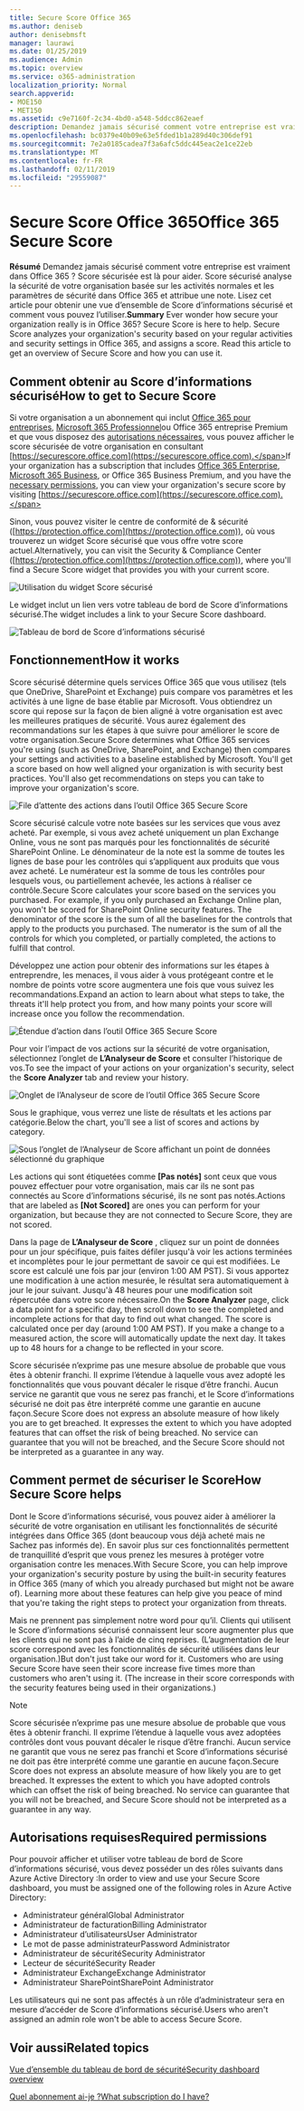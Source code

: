 ```yaml
---
title: Secure Score Office 365
ms.author: deniseb
author: denisebmsft
manager: laurawi
ms.date: 01/25/2019
ms.audience: Admin
ms.topic: overview
ms.service: o365-administration
localization_priority: Normal
search.appverid:
- MOE150
- MET150
ms.assetid: c9e7160f-2c34-4bd0-a548-5ddcc862eaef
description: Demandez jamais sécurisé comment votre entreprise est vraiment dans Office 365 ? Score sécurisée est là pour aider. Score sécurisé analyse la sécurité de votre organisation basée sur les activités normales et les paramètres de sécurité dans Office 365 et attribue une note.
ms.openlocfilehash: bc0379e40b09e63e5fded1b1a289d40c306def91
ms.sourcegitcommit: 7e2a0185cadea7f3a6afc5ddc445eac2e1ce22eb
ms.translationtype: MT
ms.contentlocale: fr-FR
ms.lasthandoff: 02/11/2019
ms.locfileid: "29559087"
---
```

# <a name="office-365-secure-score"></a><span data-ttu-id="eb6ec-105">Secure Score Office 365</span><span class="sxs-lookup"><span data-stu-id="eb6ec-105">Office 365 Secure Score</span></span>

<span data-ttu-id="eb6ec-p102">**Résumé** Demandez jamais sécurisé comment votre entreprise est vraiment dans Office 365 ? Score sécurisée est là pour aider. Score sécurisé analyse la sécurité de votre organisation basée sur les activités normales et les paramètres de sécurité dans Office 365 et attribue une note. Lisez cet article pour obtenir une vue d’ensemble de Score d’informations sécurisé et comment vous pouvez l’utiliser.</span><span class="sxs-lookup"><span data-stu-id="eb6ec-p102">**Summary** Ever wonder how secure your organization really is in Office 365? Secure Score is here to help. Secure Score analyzes your organization's security  based on your regular activities and security settings in Office 365, and assigns a score. Read this article to get an overview of Secure Score and how you can use it.</span></span>
  
## <a name="how-to-get-to-secure-score"></a><span data-ttu-id="eb6ec-110">Comment obtenir au Score d’informations sécurisé</span><span class="sxs-lookup"><span data-stu-id="eb6ec-110">How to get to Secure Score</span></span>

<span data-ttu-id="eb6ec-111">Si votre organisation a un abonnement qui inclut [Office 365 pour entreprises](https://docs.microsoft.com/office365/enterprise/), [Microsoft 365 Professionnel](https://docs.microsoft.com/microsoft-365/business/)ou Office 365 entreprise Premium et que vous disposez des [autorisations nécessaires](#required-permissions), vous pouvez afficher le score sécurisée de votre organisation en consultant [https://securescore.office.com](https://securescore.office.com).</span><span class="sxs-lookup"><span data-stu-id="eb6ec-111">If your organization has a subscription that includes [Office 365 Enterprise](https://docs.microsoft.com/office365/enterprise/), [Microsoft 365 Business](https://docs.microsoft.com/microsoft-365/business/), or Office 365 Business Premium, and you have the [necessary permissions](#required-permissions), you can view your organization's secure score by visiting [https://securescore.office.com](https://securescore.office.com).</span></span> 

<span data-ttu-id="eb6ec-112">Sinon, vous pouvez visiter le centre de conformité de & sécurité ([https://protection.office.com](https://protection.office.com)), où vous trouverez un widget Score sécurisé que vous offre votre score actuel.</span><span class="sxs-lookup"><span data-stu-id="eb6ec-112">Alternatively, you can visit the Security & Compliance Center ([https://protection.office.com](https://protection.office.com)), where you'll find a Secure Score widget that provides you with your current score.</span></span>

![Utilisation du widget Score sécurisé](media/SecureScoreWidget-o365.png)

<span data-ttu-id="eb6ec-114">Le widget inclut un lien vers votre tableau de bord de Score d’informations sécurisé.</span><span class="sxs-lookup"><span data-stu-id="eb6ec-114">The widget includes a link to your Secure Score dashboard.</span></span>

![Tableau de bord de Score d’informations sécurisé](media/SecureScore-WelcomeScreen.png)
  
## <a name="how-it-works"></a><span data-ttu-id="eb6ec-116">Fonctionnement</span><span class="sxs-lookup"><span data-stu-id="eb6ec-116">How it works</span></span>

<span data-ttu-id="eb6ec-p103">Score sécurisé détermine quels services Office 365 que vous utilisez (tels que OneDrive, SharePoint et Exchange) puis compare vos paramètres et les activités à une ligne de base établie par Microsoft. Vous obtiendrez un score qui repose sur la façon de bien aligné à votre organisation est avec les meilleures pratiques de sécurité. Vous aurez également des recommandations sur les étapes à que suivre pour améliorer le score de votre organisation.</span><span class="sxs-lookup"><span data-stu-id="eb6ec-p103">Secure Score determines what Office 365 services you're using (such as OneDrive, SharePoint, and Exchange) then compares your settings and activities to a baseline established by Microsoft. You'll get a score based on how well aligned your organization is with security best practices. You'll also get recommendations on steps you can take to improve your organization's score.</span></span> 
  
![File d’attente des actions dans l’outil Office 365 Secure Score](media/SecureScore-ActionsToTake.png)
  
<span data-ttu-id="eb6ec-p104">Score sécurisé calcule votre note basées sur les services que vous avez acheté. Par exemple, si vous avez acheté uniquement un plan Exchange Online, vous ne sont pas marqués pour les fonctionnalités de sécurité SharePoint Online. Le dénominateur de la note est la somme de toutes les lignes de base pour les contrôles qui s’appliquent aux produits que vous avez acheté. Le numérateur est la somme de tous les contrôles pour lesquels vous, ou partiellement achevée, les actions à réaliser ce contrôle.</span><span class="sxs-lookup"><span data-stu-id="eb6ec-p104">Secure Score calculates your score based on the services you purchased. For example, if you only purchased an Exchange Online plan, you won't be scored for SharePoint Online security features. The denominator of the score is the sum of all the baselines for the controls that apply to the products you purchased. The numerator is the sum of all the controls for which you completed, or partially completed, the actions to fulfill that control.</span></span>

<span data-ttu-id="eb6ec-125">Développez une action pour obtenir des informations sur les étapes à entreprendre, les menaces, il vous aider à vous protégeant contre et le nombre de points votre score augmentera une fois que vous suivez les recommandations.</span><span class="sxs-lookup"><span data-stu-id="eb6ec-125">Expand an action to learn about what steps to take, the threats it'll help protect you from, and how many points your score will increase once you follow the recommendation.</span></span>
  
![Étendue d’action dans l’outil Office 365 Secure Score](media/SecureScore-DetailedActionToTake.png)
  
<span data-ttu-id="eb6ec-127">Pour voir l’impact de vos actions sur la sécurité de votre organisation, sélectionnez l’onglet de **L’Analyseur de Score** et consulter l’historique de vos.</span><span class="sxs-lookup"><span data-stu-id="eb6ec-127">To see the impact of your actions on your organization's security, select the **Score Analyzer** tab and review your history.</span></span> 
  
![Onglet de l’Analyseur de score de l’outil Office 365 Secure Score](media/SecureScore-ScoreAnalyzer-7days.png)
  
<span data-ttu-id="eb6ec-129">Sous le graphique, vous verrez une liste de résultats et les actions par catégorie.</span><span class="sxs-lookup"><span data-stu-id="eb6ec-129">Below the chart, you'll see a list of scores and actions by category.</span></span> 
  
![Sous l’onglet de l’Analyseur de Score affichant un point de données sélectionné du graphique](media/SecureScore-Analyzer-breakdownbelowchart.png)
 
<span data-ttu-id="eb6ec-131">Les actions qui sont étiquetées comme **[Pas notés]** sont ceux que vous pouvez effectuer pour votre organisation, mais car ils ne sont pas connectés au Score d’informations sécurisé, ils ne sont pas notés.</span><span class="sxs-lookup"><span data-stu-id="eb6ec-131">Actions that are labeled as **[Not Scored]** are ones you can perform for your organization, but because they are not connected to Secure Score, they are not scored.</span></span>  

<span data-ttu-id="eb6ec-p105">Dans la page de **L’Analyseur de Score** , cliquez sur un point de données pour un jour spécifique, puis faites défiler jusqu'à voir les actions terminées et incomplètes pour le jour permettant de savoir ce qui est modifiées. Le score est calculé une fois par jour (environ 1:00 AM PST). Si vous apportez une modification à une action mesurée, le résultat sera automatiquement à jour le jour suivant. Jusqu'à 48 heures pour une modification soit répercutée dans votre score nécessaire.</span><span class="sxs-lookup"><span data-stu-id="eb6ec-p105">On the **Score Analyzer** page, click a data point for a specific day, then scroll down to see the completed and incomplete actions for that day to find out what changed. The score is calculated once per day (around 1:00 AM PST). If you make a change to a measured action, the score will automatically update the next day. It takes up to 48 hours for a change to be reflected in your score.</span></span>

<span data-ttu-id="eb6ec-p106">Score sécurisée n’exprime pas une mesure absolue de probable que vous êtes à obtenir franchi. Il exprime l’étendue à laquelle vous avez adopté les fonctionnalités que vous pouvant décaler le risque d’être franchi. Aucun service ne garantit que vous ne serez pas franchi, et le Score d’informations sécurisé ne doit pas être interprété comme une garantie en aucune façon.</span><span class="sxs-lookup"><span data-stu-id="eb6ec-p106">Secure Score does not express an absolute measure of how likely you are to get breached. It expresses the extent to which you have adopted features that can offset the risk of being breached. No service can guarantee that you will not be breached, and the Secure Score should not be interpreted as a guarantee in any way.</span></span>
 
## <a name="how-secure-score-helps"></a><span data-ttu-id="eb6ec-139">Comment permet de sécuriser le Score</span><span class="sxs-lookup"><span data-stu-id="eb6ec-139">How Secure Score helps</span></span>

<span data-ttu-id="eb6ec-p107">Dont le Score d’informations sécurisé, vous pouvez aider à améliorer la sécurité de votre organisation en utilisant les fonctionnalités de sécurité intégrées dans Office 365 (dont beaucoup vous déjà acheté mais ne Sachez pas informés de). En savoir plus sur ces fonctionnalités permettent de tranquillité d’esprit que vous prenez les mesures à protéger votre organisation contre les menaces.</span><span class="sxs-lookup"><span data-stu-id="eb6ec-p107">With Secure Score, you can help improve your organization's security posture by using the built-in security features in Office 365 (many of which you already purchased but might not be aware of). Learning more about these features can help give you peace of mind that you're taking the right steps to protect your organization from threats.</span></span>
  
<span data-ttu-id="eb6ec-p108">Mais ne prennent pas simplement notre word pour qu’il. Clients qui utilisent le Score d’informations sécurisé connaissent leur score augmenter plus que les clients qui ne sont pas à l’aide de cinq reprises. (L’augmentation de leur score correspond avec les fonctionnalités de sécurité utilisées dans leur organisation.)</span><span class="sxs-lookup"><span data-stu-id="eb6ec-p108">But don't just take our word for it. Customers who are using Secure Score have seen their score increase five times more than customers who aren't using it. (The increase in their score corresponds with the security features being used in their organizations.)</span></span>
  
> [!NOTE]
> <span data-ttu-id="eb6ec-p109">Score sécurisée n’exprime pas une mesure absolue de probable que vous êtes à obtenir franchi. Il exprime l’étendue à laquelle vous avez adoptées contrôles dont vous pouvant décaler le risque d’être franchi. Aucun service ne garantit que vous ne serez pas franchi et Score d’informations sécurisé ne doit pas être interprété comme une garantie en aucune façon.</span><span class="sxs-lookup"><span data-stu-id="eb6ec-p109">Secure Score does not express an absolute measure of how likely you are to get breached. It expresses the extent to which you have adopted controls which can offset the risk of being breached. No service can guarantee that you will not be breached, and Secure Score should not be interpreted as a guarantee in any way.</span></span> 
  
## <a name="required-permissions"></a><span data-ttu-id="eb6ec-148">Autorisations requises</span><span class="sxs-lookup"><span data-stu-id="eb6ec-148">Required permissions</span></span>

<span data-ttu-id="eb6ec-149">Pour pouvoir afficher et utiliser votre tableau de bord de Score d’informations sécurisé, vous devez posséder un des rôles suivants dans Azure Active Directory :</span><span class="sxs-lookup"><span data-stu-id="eb6ec-149">In order to view and use your Secure Score dashboard, you must be assigned one of the following roles in Azure Active Directory:</span></span>
- <span data-ttu-id="eb6ec-150">Administrateur général</span><span class="sxs-lookup"><span data-stu-id="eb6ec-150">Global Administrator</span></span>
- <span data-ttu-id="eb6ec-151">Administrateur de facturation</span><span class="sxs-lookup"><span data-stu-id="eb6ec-151">Billing Administrator</span></span>
- <span data-ttu-id="eb6ec-152">Administrateur d’utilisateurs</span><span class="sxs-lookup"><span data-stu-id="eb6ec-152">User Administrator</span></span>
- <span data-ttu-id="eb6ec-153">Le mot de passe administrateur</span><span class="sxs-lookup"><span data-stu-id="eb6ec-153">Password Administrator</span></span>
- <span data-ttu-id="eb6ec-154">Administrateur de sécurité</span><span class="sxs-lookup"><span data-stu-id="eb6ec-154">Security Administrator</span></span>
- <span data-ttu-id="eb6ec-155">Lecteur de sécurité</span><span class="sxs-lookup"><span data-stu-id="eb6ec-155">Security Reader</span></span>
- <span data-ttu-id="eb6ec-156">Administrateur Exchange</span><span class="sxs-lookup"><span data-stu-id="eb6ec-156">Exchange Administrator</span></span>
- <span data-ttu-id="eb6ec-157">Administrateur SharePoint</span><span class="sxs-lookup"><span data-stu-id="eb6ec-157">SharePoint Administrator</span></span>

 <span data-ttu-id="eb6ec-158">Les utilisateurs qui ne sont pas affectés à un rôle d’administrateur sera en mesure d’accéder de Score d’informations sécurisé.</span><span class="sxs-lookup"><span data-stu-id="eb6ec-158">Users who aren't assigned an admin role won't be able to access Secure Score.</span></span>

## <a name="related-topics"></a><span data-ttu-id="eb6ec-159">Voir aussi</span><span class="sxs-lookup"><span data-stu-id="eb6ec-159">Related topics</span></span>

[<span data-ttu-id="eb6ec-160">Vue d’ensemble du tableau de bord de sécurité</span><span class="sxs-lookup"><span data-stu-id="eb6ec-160">Security dashboard overview</span></span>](security-dashboard.md)

[<span data-ttu-id="eb6ec-161">Quel abonnement ai-je ?</span><span class="sxs-lookup"><span data-stu-id="eb6ec-161">What subscription do I have?</span></span>](https://docs.microsoft.com/office365/admin/admin-overview/what-subscription-do-i-have?view=o365-worldwide)